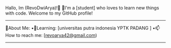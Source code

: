 Hallo, Im (RevoDwiArya)!👋
👤I'm a [student] who loves to learn new things with code. Welcome to my GitHub profile!

----
💫About Me:
•🍃Learning: [universitas putra indonesia YPTK PADANG ]
•📫 How to reach me:
[revoarya42@gmail.com)

----

